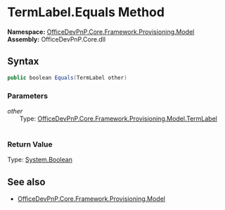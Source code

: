 # TermLabel.Equals Method  
**Namespace:** [OfficeDevPnP.Core.Framework.Provisioning.Model](OfficeDevPnP.Core.Framework.Provisioning.Model.md)  
**Assembly:** OfficeDevPnP.Core.dll  
## Syntax
```C#
public boolean Equals(TermLabel other)
```
### Parameters
*other*  
&emsp;&emsp;Type: [OfficeDevPnP.Core.Framework.Provisioning.Model.TermLabel](OfficeDevPnP.Core.Framework.Provisioning.Model.TermLabel.md) 
&emsp;&emsp;  
  
### Return Value
Type: [System.Boolean](System.Boolean.md 
)
## See also
- [OfficeDevPnP.Core.Framework.Provisioning.Model](OfficeDevPnP.Core.Framework.Provisioning.Model.md)
